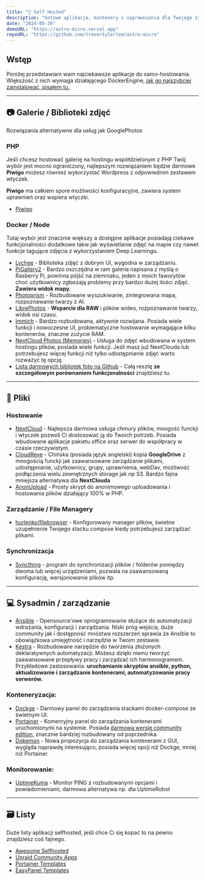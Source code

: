 ```yaml
---
title: "🐳 Self Hosted"
description: "Gotowe aplikacje, kontenery i usprawnienia dla Twojego życia."
date: "2024-05-26"
demoURL: "https://astro-micro.vercel.app"
repoURL: "https://github.com/trevortylerlee/astro-micro"
---
```


## Wstęp

Poniżej przedstawiam wam najciekawsze aplikacje do samo-hostowania. Większość z nich wymaga działającego DockerEngine, [jak go najszybciej zainstalować, pisałem tu.](../../poradniki/zainstaluj-docker)

---

## 📷 Galerie / Biblioteki zdjęć

Rozwiązania alternatywne dla usług jak GooglePhotos

### PHP

Jeśli chcesz hostować galerię na hostingu współdzielonym z PHP Twój wybór jest mocno ograniczony, najlepszym rozwiązaniem będzie darmowe **Piwigo** możesz również wykorzystać Wordpress z odpowiednim zestawem wtyczek.

**Piwigo** ma całkiem spore możliwości konfiguracyjne, zawiera system uprawnień oraz wspiera wtyczki.

- [Piwigo](https://pl.piwigo.org/)

### Docker / Node

Tutaj wybór jest znacznie większy a dostępne aplikacje posiadają ciekawe funkcjonalności dodatkowe takie jak wyświetlanie zdjęć na mapie czy nawet funkcje tagujące zdjęcia z wykorzystaniem Deep Learningu. 

- [Lychee](https://lychee.electerious.com/) - Biblioteka zdjęć z dobrym UI, wygodna w zarządzaniu.
- [PiGallery2](https://github.com/bpatrik/pigallery2) - Bardzo oszczędna w ram galeria napisana z myślą o Rasberry Pi, powinna pójść na ziemniaku, jeden z moich faworytów choć użytkownicy zgłaszają problemy przy bardzo dużej ilości zdjęć. **Zawiera widok mapy.**
- [Photoprism](https://github.com/photoprism/photoprism) - Rozbudowane wyszukiwanie, zintegrowana mapa, rozpoznawanie twarzy z AI.
- [LibrePhotos](https://github.com/LibrePhotos/librephotos) - **Wsparcie dla RAW** i plików wideo, rozpoznawanie twarzy, widok osi czasu.
- [Immich](https://github.com/immich-app/immich) - Bardzo rozbudowana, aktywnie rozwijana. Posiada wiele funkcji i nowoczesne UI, problematyczne hostowanie wymagające kilku kontenerów, znaczne zużycie RAM.
- [NextCloud Photos (Memories)](https://github.com/nextcloud/photos) - Usługa do zdjęć wbudowana w system hostingu plików, posiada wiele funkcji. Jeśli masz już NextClouda lub potrzebujesz więcej funkcji niż tylko udostępnianie zdjęć warto rozważyć tę opcję.
- [Lista darmowych bibliotek foto na Github](https://github.com/meichthys/foss_photo_libraries) - Całą resztę **ze szczegółowym porównaniem funkcjonalności** znajdziesz tu.

---

## 📂 Pliki

### Hostowanie
- [NextCloud](https://nextcloud.com/) - Najlepsza darmowa usługa chmury plików, mnogość funckji i wtyczek pozwoli Ci dostosować ją do Twoich potrzeb. Posiada wbudowane aplikacje pakietu office oraz serwer do współpracy w czasie rzeczywistym.
- [CloudReve](https://github.com/cloudreve/Cloudreve) - Chińska (posiada język angielski) kopia **GoogleDrive** z mnogością funckji jak zaawansowane zarządzanie plikami, udostępnianie, użytkownicy, grupy, uprawnienia, webDav, możliwość podłączenia wielu zewnętrznych storage jak np S3. Bardzo fajna mniejsza alternatywa dla **NextClouda**
- [AnonUpload](https://github.com/Supernova3339/anonupload) - Prosty skrypt do anonimowego uploadowania i hostowania plików działający 100% w PHP. 

### Zarządzanie / File Managery

- [hurlenko/filebrowser](https://hub.docker.com/r/hurlenko/filebrowser) - Konfigurowany manager plików, świetne uzupełnienie Twojego stacku compose kiedy potrzebujesz zarządzać plikami.  

### Synchronizacja
- [Syncthing](https://syncthing.net/) - program do synchronizacji plików / folderów pomiędzy dwoma lub więcej urządzeniami, pozwala na zaawansowaną konfigurację, wersjonowanie plików itp. 

---

## 💻 Sysadmin / zarządzanie

- [Ansible](https://www.ansible.com/) - Opensource'owe oprogramowanie służące do automatyzacji wdrażania, konfiguracji i zarządzania. Niski próg wejścia, duże community jak i dostępność mnóstwa rozszerzeń sprawia że Ansible to obowiązkowa umiejętność i narzędzie w Twoim zestawie.
- [Kestra](https://kestra.io/) - Rozbudowane narzędzie do tworzenia złożonych deklaratywnych automatyzacji. Możesz dzięki niemu tworzyć zaawansowane przepływy pracy i zarządzać ich harmonogramem. Przykładowe zastosowania: **uruchamianie skryptów ansible, python, aktualizowanie i zarządzanie kontenerami, automatyzowanie pracy serwerów.**

### Konteneryzacja:
- [Dockge](https://github.com/louislam/dockge) - Darmowy panel do zarządzania stackami docker-compose ze świetnym UI. 
- [Portainer](https://www.portainer.io/) - Komercyjny panel do zarządzania kontenerami uruchomionymi na systemie. Posiada [darmową wersję community edition](https://docs.portainer.io/start/install-ce), znacznie bardziej rozbudowany od poprzednika. 
- [Dokemon](https://dokemon.dev/) - Nowa propozycja do zarządzania kontenerami z GUI, wygląda naprawdę interesująco, posiada więcej opcji niż Dockge, mniej niż Portainer.

### Monitorowanie:
- [UptimeKuma](https://github.com/louislam/uptime-kuma) - Monitor PING z rozbudowanymi opcjami i powiadomieniami, darmowa alternatywa np. dla UptimeRobot

---

## 🗃️ Listy

Duże listy aplikacji selfhosted, jeśli chce Ci się kopać to na pewno znajdziesz coś fajnego.

- [Awesome Selfhosted](https://github.com/awesome-selfhosted/awesome-selfhosted)
- [Unraid Community Apps](https://unraid.net/community/apps)
- [Portainer Templates](https://portainer-templates.as93.net/)
- [EasyPanel Templates](https://easypanel.io/templates)